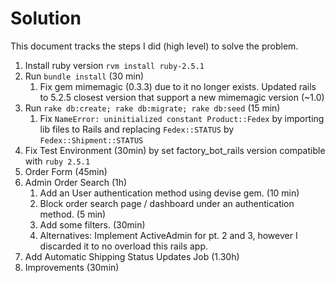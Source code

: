 # Solution

This document tracks the steps I did (high level) to solve the problem.

1. Install ruby version `rvm install ruby-2.5.1`
1. Run `bundle install` (30 min)
    1. Fix gem mimemagic (0.3.3) due to it no longer exists. Updated rails to 5.2.5 closest version that support a new mimemagic version (~1.0)
1. Run `rake db:create; rake db:migrate; rake db:seed` (15 min)
    1. Fix `NameError: uninitialized constant Product::Fedex` by importing lib files to Rails and replacing `Fedex::STATUS` by `Fedex::Shipment::STATUS`
1. Fix Test Environment (30min) by set factory_bot_rails version compatible with `ruby 2.5.1`
1. Order Form (45min)
1. Admin Order Search (1h)
    1. Add an User authentication method using devise gem. (10 min)
    1. Block order search page / dashboard under an authentication method. (5 min)
    1. Add some filters. (30min)
    1. Alternatives: Implement ActiveAdmin for pt. 2 and 3, however I discarded it to no overload this rails app.
1. Add Automatic Shipping Status Updates Job (1.30h)
1. Improvements (30min)
